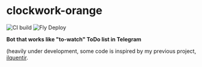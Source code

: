 # clockwork-orange

![CI build](https://github.com/utterstep/clockwork-orange/actions/workflows/rust.yml/badge.svg)
![Fly Deploy](https://github.com/utterstep/clockwork-orange/actions/workflows/fly.yml/badge.svg)

**Bot that works like "to-watch" ToDo list in Telegram**

(heavily under development, some code is inspired by my previous project,
[ilquentir](https://github.com/ilquentir/ilquentir).
